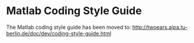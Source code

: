 Matlab Coding Style Guide
=========================

The Matlab coding style guide has been moved to:
http://twoears.aipa.tu-berlin.de/doc/dev/coding-style-guide.html

